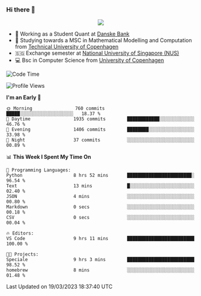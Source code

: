 ### Hi there 👋

<p align="center">
  <img src="https://media4.giphy.com/media/3ohzdKy5Z8TChSDuiA/giphy.gif?cid=ecf05e47r69cojk56gup9q8mep9liy48s94dn2uxsfh6fv39&rid=giphy.gif&ct=g" />
</p>

* 🏦 Working as a Student Quant at [Danske Bank](https://danskebank.dk)
* 🧮 Studying towards a MSC in Mathematical Modelling and Computation from [Technical University of Copenhagen](https://www.dtu.dk)
* 🇸🇬 Exchange semester at [National University of Singapore (NUS)](https://www.nus.edu.sg)
* 💻 Bsc in Computer Science from [University of Copenhagen](https://www.ku.dk/english/)


<!--START_SECTION:waka-->
![Code Time](http://img.shields.io/badge/Code%20Time-178%20hrs%2033%20mins-blue)

![Profile Views](http://img.shields.io/badge/Profile%20Views-0-blue)

**I'm an Early 🐤** 

```text
🌞 Morning                760 commits         █████░░░░░░░░░░░░░░░░░░░░   18.37 % 
🌆 Daytime                1935 commits        ████████████░░░░░░░░░░░░░   46.76 % 
🌃 Evening                1406 commits        ████████░░░░░░░░░░░░░░░░░   33.98 % 
🌙 Night                  37 commits          ░░░░░░░░░░░░░░░░░░░░░░░░░   00.89 % 
```


📊 **This Week I Spent My Time On** 

```text
💬 Programming Languages: 
Python                   8 hrs 52 mins       ████████████████████████░   96.54 % 
Text                     13 mins             █░░░░░░░░░░░░░░░░░░░░░░░░   02.40 % 
JSON                     4 mins              ░░░░░░░░░░░░░░░░░░░░░░░░░   00.80 % 
Markdown                 0 secs              ░░░░░░░░░░░░░░░░░░░░░░░░░   00.18 % 
CSV                      0 secs              ░░░░░░░░░░░░░░░░░░░░░░░░░   00.04 % 

🔥 Editors: 
VS Code                  9 hrs 11 mins       █████████████████████████   100.00 % 

🐱‍💻 Projects: 
Speciale                 9 hrs 3 mins        █████████████████████████   98.52 % 
homebrew                 8 mins              ░░░░░░░░░░░░░░░░░░░░░░░░░   01.48 % 
```


 Last Updated on 19/03/2023 18:37:40 UTC
<!--END_SECTION:waka-->
